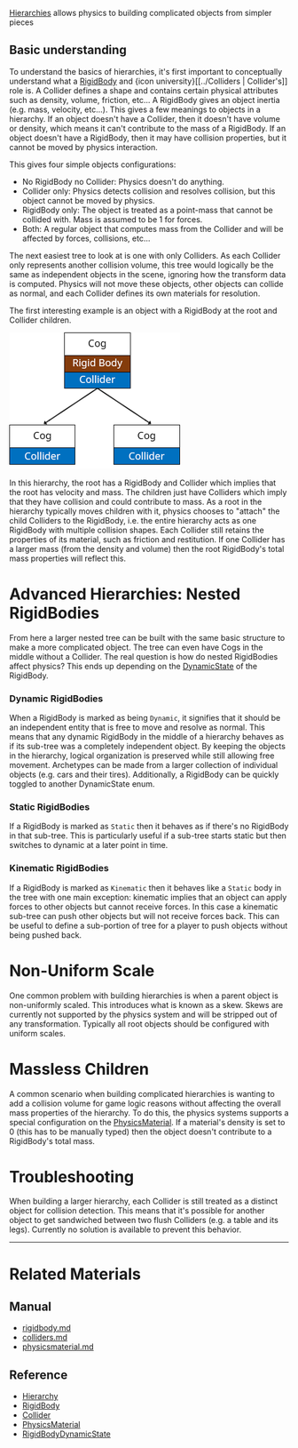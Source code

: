 [Hierarchies](../../../code_reference/class_reference/hierarchy.md) allows physics to building complicated objects from simpler pieces

 ##  Basic understanding
To understand the basics of hierarchies, it's first important to conceptually understand what a [RigidBody](rigidbody.md) and {icon university}[[../Colliders | Collider's]] role is. A Collider defines a shape and contains certain physical attributes such as density, volume, friction, etc... A RigidBody gives an object inertia (e.g. mass, velocity, etc...). This gives a few meanings to objects in a hierarchy. If an object doesn't have a Collider, then it doesn't have volume or density, which means it can't contribute to the mass of a RigidBody. If an object doesn't have a RigidBody, then it may have collision properties, but it cannot be moved by physics interaction.

This gives four simple objects configurations:
 - No RigidBody no Collider: Physics doesn't do anything.
 - Collider only: Physics detects collision and resolves collision, but this object cannot be moved by physics.
 - RigidBody only: The object is treated as a point-mass that cannot be collided with. Mass is assumed to be 1 for forces.
 - Both: A regular object that computes mass from the Collider and will be affected by forces, collisions, etc...

The next easiest tree to look at is one with only Colliders. As each Collider only represents another collision volume, this tree would logically be the same as independent objects in the scene, ignoring how the transform data is computed. Physics will not move these objects, other objects can collide as normal, and each Collider defines its own materials for resolution.

The first interesting example is an object with a RigidBody at the root and Collider children.


![image](https://raw.githubusercontent.com/ZilchEngine/ZilchFiles/master/doc_files/46360.png)

In this hierarchy, the root has a RigidBody and Collider which implies that the root has velocity and mass. The children just have Colliders which imply that they have collision and could contribute to mass. As a root in the hierarchy typically moves children with it, physics chooses to "attach" the child Colliders to the RigidBody, i.e. the entire hierarchy acts as one RigidBody with multiple collision shapes. Each Collider still retains the properties of its material, such as friction and restitution. If one Collider has a larger mass (from the density and volume) then the root RigidBody's total mass properties will reflect this.

 #  Advanced Hierarchies: Nested RigidBodies
From here a larger nested tree can be built with the same basic structure to make a more complicated object. The tree can even have Cogs in the middle without a Collider. The real question is how do nested RigidBodies affect physics? This ends up depending on the [DynamicState](../../../code_reference/enum_reference.md#rigidbodydynamicstate) of the RigidBody.

 ###  Dynamic RigidBodies
When a RigidBody is marked as being `Dynamic`, it signifies that it should be an independent entity that is free to move and resolve as normal. This means that any dynamic RigidBody in the middle of a hierarchy behaves as if its sub-tree was a completely independent object. By keeping the objects in the hierarchy, logical organization is preserved while still allowing free movement. Archetypes can be made from a larger collection of individual objects (e.g. cars and their tires). Additionally, a RigidBody can be quickly toggled to another DynamicState enum.

 ###  Static RigidBodies
If a RigidBody is marked as `Static` then it behaves as if there's no RigidBody in that sub-tree. This is particularly useful if a sub-tree starts static but then switches to dynamic at a later point in time.

 ###  Kinematic RigidBodies
If a RigidBody is marked as `Kinematic` then it behaves like a `Static` body in the tree with one main exception: kinematic implies that an object can apply forces to other objects but cannot receive forces. In this case a kinematic sub-tree can push other objects but will not receive forces back. This can be useful to define a sub-portion of tree for a player to push objects without being pushed back.

 #  Non-Uniform Scale
One common problem with building hierarchies is when a parent object is non-uniformly scaled. This introduces what is known as a skew. Skews are currently not supported by the physics system and will be stripped out of any transformation. Typically all root objects should be configured with uniform scales.

 #  Massless Children
A common scenario when building complicated hierarchies is wanting to add a collision volume for game logic reasons without affecting the overall mass properties of the hierarchy. To do this, the physics systems supports a special configuration on the [PhysicsMaterial](physicsmaterial.md). If a material's density is set to 0 (this has to be manually typed) then the object doesn't contribute to a RigidBody's total mass.

 #  Troubleshooting
When building a larger hierarchy, each Collider is still treated as a distinct object for collision detection. This means that it's possible for another object to get sandwiched between two flush Colliders (e.g. a table and its legs). Currently no solution is available to prevent this behavior. 

---
 #  Related Materials
 ##  Manual
- [rigidbody.md](rigidbody.md)
- [colliders.md](colliders.md)
- [physicsmaterial.md](physicsmaterial.md)

 ##  Reference
- [Hierarchy](../../../code_reference/class_reference/hierarchy.md)
- [RigidBody](../../../code_reference/class_reference/rigidbody.md)
- [Collider](../../../code_reference/class_reference/collider.md)
- [PhysicsMaterial](../../../code_reference/class_reference/physicsmaterial.md)
- [RigidBodyDynamicState](../../../code_reference/enum_reference.md#rigidbodydynamicstate)
 

 